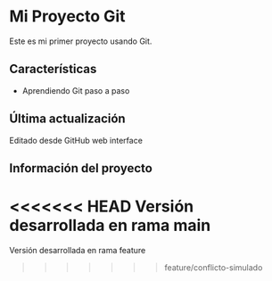 # Mi Proyecto Git

Este es mi primer proyecto usando Git.

   ## Características
   - Aprendiendo Git paso a paso
   ## Última actualización
   Editado desde GitHub web interface
   ## Información del proyecto
<<<<<<< HEAD
   Versión desarrollada en rama main
=======
   Versión desarrollada en rama feature
>>>>>>> feature/conflicto-simulado
